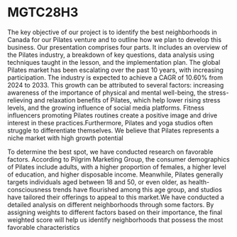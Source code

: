 # MGTC28H3
The key objective of our project is to identify the best neighborhoods in Canada for our Pilates venture and to outline how we plan to develop this business. Our presentation comprises four parts. It includes an overview of the Pilates industry, a breakdown of key questions, data analysis using techniques taught in the lesson, and the implementation plan. The global Pilates market has been escalating over the past 10 years, with increasing participation. The industry is expected to achieve a CAGR of 10.60% from 2024 to 2033.
This growth can be attributed to several factors: increasing awareness of the importance of physical and mental well-being, the stress-relieving and relaxation benefits of Pilates, which help lower rising stress levels, and the growing influence of social media platforms. Fitness influencers promoting Pilates routines create a positive image and drive interest in these practices.Furthermore, Pilates and yoga studios often struggle to differentiate themselves. We believe that Pilates represents a niche market with high growth potential

To determine the best spot, we have conducted research on favorable factors. According to Pilgrim Marketing Group, the consumer demographics of Pilates include adults, with a higher proportion of females, a higher level of education, and higher disposable income. Meanwhile, Pilates generally targets individuals aged between 18 and 50, or even older, as health-consciousness trends have flourished among this age group, and studios have tailored their offerings to appeal to this market.We have conducted a detailed analysis on different neighborhoods through some factors. By assigning weights to different factors based on their importance, the final weighted score will help us identify neighborhoods that possess the most favorable characteristics
